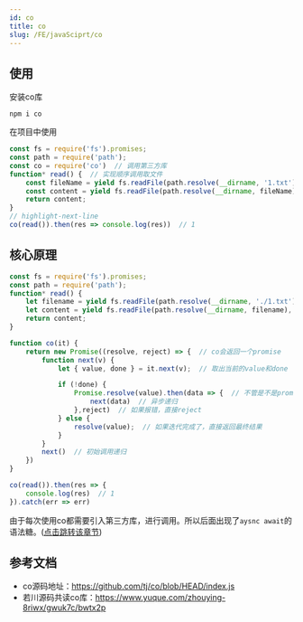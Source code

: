 ```yaml
---
id: co
title: co
slug: /FE/javaSciprt/co
---
```


## 使用
安装co库
```shell
npm i co
```
在项目中使用
```js
const fs = require('fs').promises;
const path = require('path');
const co = require('co')  // 调用第三方库
function* read() {  // 实现顺序调用取文件
    const fileName = yield fs.readFile(path.resolve(__dirname, '1.txt'), 'utf-8')
    const content = yield fs.readFile(path.resolve(__dirname, fileName), 'utf-8')
    return content;
}
// highlight-next-line
co(read()).then(res => console.log(res))  // 1
```

## 核心原理
```js
const fs = require('fs').promises;
const path = require('path');
function* read() {
    let filename = yield fs.readFile(path.resolve(__dirname, './1.txt'), 'utf-8');
    let content = yield fs.readFile(path.resolve(__dirname, filename), 'utf-8');
    return content;
}

function co(it) {
    return new Promise((resolve, reject) => {  // co会返回一个promise
        function next(v) {
            let { value, done } = it.next(v);  // 取出当前的value和done

            if (!done) {
                Promise.resolve(value).then(data => {  // 不管是不是promise，都给它变成promise，方便处理
                    next(data)  // 异步递归
                },reject)  // 如果报错，直接reject
            } else {
                resolve(value);  // 如果迭代完成了，直接返回最终结果
            }
        }
        next()  // 初始调用递归
    })
}

co(read()).then(res => {
    console.log(res)  // 1
}).catch(err => err)
```
由于每次使用co都需要引入第三方库，进行调用。所以后面出现了`aysnc await`的语法糖。([点击跳转该章节](/docs/FE/javaSciprt/asyncAwait))

## 参考文档
- co源码地址：https://github.com/tj/co/blob/HEAD/index.js
- 若川源码共读co库：https://www.yuque.com/zhouying-8riwx/gwuk7c/bwtx2p